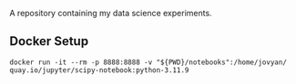 A repository containing my data science experiments.

## Docker Setup

```
docker run -it --rm -p 8888:8888 -v "${PWD}/notebooks":/home/jovyan/ quay.io/jupyter/scipy-notebook:python-3.11.9
```
